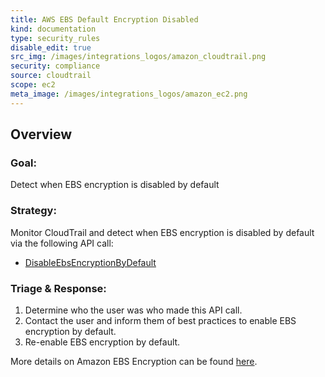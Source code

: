 ```yaml
---
title: AWS EBS Default Encryption Disabled
kind: documentation
type: security_rules
disable_edit: true
src_img: /images/integrations_logos/amazon_cloudtrail.png
security: compliance
source: cloudtrail
scope: ec2
meta_image: /images/integrations_logos/amazon_ec2.png
---
```


## Overview

### **Goal:**
Detect when EBS encryption is disabled by default 

### **Strategy:**
Monitor CloudTrail and detect when EBS encryption is disabled by default via the following API call:

* [DisableEbsEncryptionByDefault][1]

### **Triage & Response:**
1. Determine who the user was who made this API call.
2. Contact the user and inform them of best practices to enable EBS encryption by default.
3. Re-enable EBS encryption by default.

More details on Amazon EBS Encryption can be found [here][2].

[1]: https://docs.aws.amazon.com/AWSEC2/latest/APIReference/API_DisableEbsEncryptionByDefault.html
[2]: https://docs.aws.amazon.com/AWSEC2/latest/UserGuide/EBSEncryption.html
